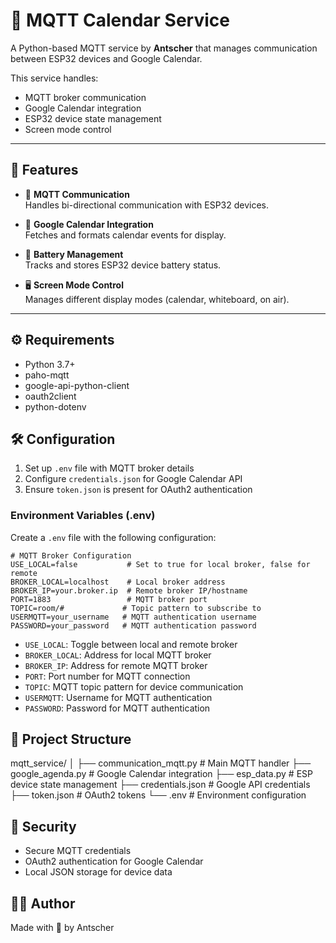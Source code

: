 # 📡 MQTT Calendar Service

A Python-based MQTT service by **Antscher** that manages communication between ESP32 devices and Google Calendar.

This service handles:
- MQTT broker communication
- Google Calendar integration
- ESP32 device state management
- Screen mode control

---

## 🚀 Features

- 🔄 **MQTT Communication**  
  Handles bi-directional communication with ESP32 devices.

- 📅 **Google Calendar Integration**  
  Fetches and formats calendar events for display.

- 🔋 **Battery Management**  
  Tracks and stores ESP32 device battery status.

- 🖥️ **Screen Mode Control**  
  Manages different display modes (calendar, whiteboard, on air).

---

## ⚙️ Requirements

- Python 3.7+
- paho-mqtt
- google-api-python-client
- oauth2client
- python-dotenv

## 🛠️ Configuration

1. Set up `.env` file with MQTT broker details
2. Configure `credentials.json` for Google Calendar API
3. Ensure `token.json` is present for OAuth2 authentication

### Environment Variables (.env)

Create a `.env` file with the following configuration:

```properties
# MQTT Broker Configuration
USE_LOCAL=false           # Set to true for local broker, false for remote
BROKER_LOCAL=localhost    # Local broker address
BROKER_IP=your.broker.ip  # Remote broker IP/hostname
PORT=1883                 # MQTT broker port
TOPIC=room/#             # Topic pattern to subscribe to
USERMQTT=your_username   # MQTT authentication username
PASSWORD=your_password   # MQTT authentication password
```

- `USE_LOCAL`: Toggle between local and remote broker
- `BROKER_LOCAL`: Address for local MQTT broker
- `BROKER_IP`: Address for remote MQTT broker
- `PORT`: Port number for MQTT connection
- `TOPIC`: MQTT topic pattern for device communication
- `USERMQTT`: Username for MQTT authentication
- `PASSWORD`: Password for MQTT authentication

## 📁 Project Structure

mqtt_service/
│
├── communication_mqtt.py   # Main MQTT handler
├── google_agenda.py       # Google Calendar integration
├── esp_data.py           # ESP device state management
├── credentials.json      # Google API credentials
├── token.json           # OAuth2 tokens
└── .env                 # Environment configuration

## 🔐 Security
- Secure MQTT credentials
- OAuth2 authentication for Google Calendar
- Local JSON storage for device data

## 🧑‍💻 Author
Made with 🧠 by Antscher
